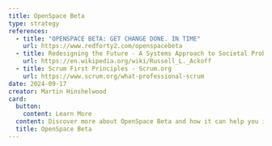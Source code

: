 ```yaml
---
title: OpenSpace Beta
type: strategy
references:
  - title: "OPENSPACE BETA: GET CHANGE DONE. IN TIME"
    url: https://www.redforty2.com/openspacebeta
  - title: Redesigning the Future - A Systems Approach to Societal Problems - Russell Ackoff
    url: https://en.wikipedia.org/wiki/Russell_L._Ackoff
  - title: Scrum First Principles - Scrum.org
    url: https://www.scrum.org/what-professional-scrum
date: 2024-09-17
creator: Martin Hinshelwood
card:
  button:
    content: Learn More
  content: Discover more about OpenSpace Beta and how it can help you in your Agile journey!
  title: OpenSpace Beta
---
```

